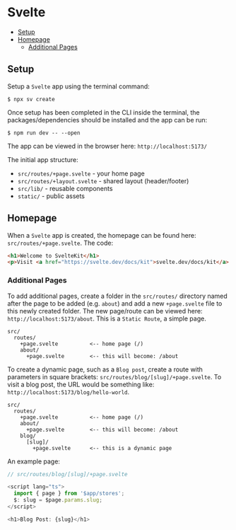 # Svelte

+ [Setup](#setup)
+ [Homepage](#homepage)
  + [Additional Pages](#additional-pages)

## Setup
Setup a `Svelte` app using the terminal command:

```shell
$ npx sv create
```

Once setup has been completed in the CLI inside the terminal, the packages/dependencies should be installed and the app can be run:

```shell
$ npm run dev -- --open
```

The app can be viewed in the browser here: `http://localhost:5173/`

The initial app structure:

+ `src/routes/+page.svelte` - your home page
+ `src/routes/+layout.svelte` - shared layout (header/footer)
+ `src/lib/` - reusable components
+ `static/` - public assets

## Homepage
When a `Svelte` app is created, the homepage can be found here: `src/routes/+page.svelte`. The code:

```html
<h1>Welcome to SvelteKit</h1>
<p>Visit <a href="https://svelte.dev/docs/kit">svelte.dev/docs/kit</a> to read the documentation</p>
```

### Additional Pages
To add additional pages, create a folder in the `src/routes/` directory named after the page to be added (e.g. `about`) and add a new `+page.svelte` file to this newly created folder. The new page/route can be viewed here: `http://localhost:5173/about`. This is a `Static Route`, a simple page.

```
src/
  routes/
    +page.svelte          <-- home page (/)
    about/
      +page.svelte        <-- this will become: /about
```

To create a dynamic page, such as a `Blog post`, create a route with parameters in square brackets: `src/routes/blog/[slug]/+page.svelte`. To visit a blog post, the URL would be something like: `http://localhost:5173/blog/hello-world`. 

```
src/
  routes/
    +page.svelte          <-- home page (/)
    about/
      +page.svelte        <-- this will become: /about
    blog/
      [slug]/
        +page.svelte      <-- this is a dynamic page
```

An example page:

```typescript
// src/routes/blog/[slug]/+page.svelte

<script lang="ts">
  import { page } from '$app/stores';
  $: slug = $page.params.slug;
</script>

<h1>Blog Post: {slug}</h1>
```

